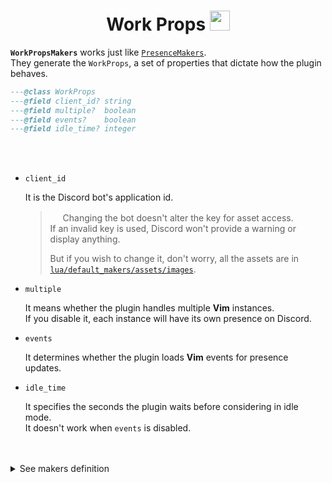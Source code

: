 <div align='center'>

  # Work Props <img width=32 src='https://cdn.jsdelivr.net/gh/twitter/twemoji@14.0.2/assets/svg/1f477.svg'/>
</div>

**`WorkPropsMakers`** works just like [`PresenceMakers`](./presence_table.md).  
They generate the `WorkProps`, a set of properties that dictate how the plugin behaves.

```lua
---@class WorkProps
---@field client_id? string
---@field multiple?  boolean
---@field events?    boolean
---@field idle_time? integer
```

<br/>
<br/>

- `client_id`

  It is the Discord bot's application id.

  > <img width=16 src='https://cdn.jsdelivr.net/gh/twitter/twemoji@14.0.2/assets/svg/2757.svg'/> Changing the bot doesn't alter the key for asset access.  
  > If an invalid key is used, Discord won't provide a warning or display anything.
	> 
  > But if you wish to change it, don't worry, all the assets are in [`lua/default_makers/assets/images`](../lua/default_makers/assets/images).

- `multiple`

  It means whether the plugin handles multiple **Vim** instances.  
  If you disable it, each instance will have its own presence on Discord.

- `events`

  It determines whether the plugin loads **Vim** events for presence updates.

- `idle_time`

  It specifies the seconds the plugin waits before considering in idle mode.  
	It doesn't work when `events` is disabled.

<br/>
<br/>

<details>
  <summary>See makers definition</summary>

  ```lua
  ---@class WorkPropsMakers : WorkProps
  ---@field client_id? (fun(): string)|string
  ---@field mutliple?  (fun(): boolean)|boolean
  ---@field events?    (fun(): boolean)|boolean
  ---@field idle_time? (fun(): integer)|integer
  ```
  > <small><code>lua/types/work_props.lua</code></small>
</details>
